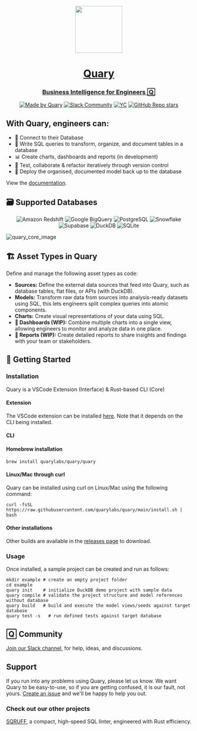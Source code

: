 <p align="center">
  <a href="https://quary.dev">
    <img align="center" src="https://storage.googleapis.com/public_hosted_materials/quary.svg" height="128">
    <h1 align="center">Quary</h1>
    <h3 align="center">Business Intelligence for Engineers 🅀</h3>
  </a>
</p>

<div class="title-block" style="text-align: center;" align="center">

[![Made by Quary](https://img.shields.io/badge/MADE%20BY%20Quary-000000.svg?style=for-the-badge&logo=Quary&labelColor=000)](https://www.quary.dev/)
[![Slack Community](https://img.shields.io/badge/slack-@quarycommunity-000000.svg?style=for-the-badge&logo=slack&labelColor=000)](https://join.slack.com/t/quarylabs/shared_invite/zt-2dlbfnztw-dMLXJVL38NcbhqRuM5gUcw)
[![YC](https://img.shields.io/badge/Y%20Combinator-W24-orange?style=for-the-badge&logo=Quary&labelColor=000)](https://www.ycombinator.com/companies/quary)
[![GitHub Repo stars](https://img.shields.io/github/stars/quarylabs/quary?style=for-the-badge&logo=Quary&labelColor=000)](https://github.com/quarylabs/quary)

</div>

<h2>With Quary, engineers can:</h2>

- 🔌 Connect to their Database
- 📖 Write SQL queries to transform, organize, and document tables in a database
- 📊 Create charts, dashboards and reports (in development)
- 🧪 Test, collaborate & refactor iteratively through version control
- 🚀 Deploy the organised, documented model back up to the database

View the [documentation](https://www.quary.dev/docs).

## 🗃️ Supported Databases

<p align="center">
  <img src="https://img.shields.io/badge/Amazon%20Redshift-527FFF?style=for-the-badge&logo=Amazon%20Redshift&logoColor=white" alt="Amazon Redshift">
  <img src="https://img.shields.io/badge/Google%20BigQuery-4285F4?style=for-the-badge&logo=Google%20Cloud&logoColor=white" alt="Google BigQuery">
  <img src="https://img.shields.io/badge/PostgreSQL-336791?style=for-the-badge&logo=postgresql&logoColor=white" alt="PostgreSQL">
  <img src="https://img.shields.io/badge/Snowflake-29B5E8?style=for-the-badge&logo=snowflake&logoColor=white" alt="Snowflake">
  <img src="https://img.shields.io/badge/Supabase-3ECF8E?style=for-the-badge&logo=supabase&logoColor=white" alt="Supabase">
  <img src="https://img.shields.io/badge/DuckDB-FFF?style=for-the-badge&logo=duckdb&logoColor=black" alt="DuckDB">
  <img src="https://img.shields.io/badge/SQLite-003B57?style=for-the-badge&logo=sqlite&logoColor=white" alt="SQLite">
</p>

![quary_core_image](./assets/readme_demo.gif)

## 🏗️ Asset Types in Quary

Define and manage the following asset types as code:

- **Sources:** Define the external data sources that feed into Quary, such as database tables, flat files, or APIs (with DuckDB).
- **Models:** Transform raw data from sources into analysis-ready datasets using SQL, this lets engineers split complex queries into atomic components.
- **Charts:** Create visual representations of your data using SQL.
- **🚧 Dashboards (WIP):** Combine multiple charts into a single view, allowing engineers to monitor and analyze data in one place.
- **🚧 Reports (WIP):** Create detailed reports to share insights and findings with your team or stakeholders.

## 🚀 Getting Started

### Installation

Quary is a VSCode Extension (Interface) & Rust-based CLI (Core)

#### Extension

The VSCode extension can be installed [here](https://marketplace.visualstudio.com/items?itemName=Quary.quary-extension). Note that it depends on the CLI being installed.

#### CLI

#### Homebrew installation

```
brew install quarylabs/quary/quary
```

#### Linux/Mac through curl

Quary can be installed using curl on Linux/Mac using the following command:

```shell
curl -fsSL https://raw.githubusercontent.com/quarylabs/quary/main/install.sh | bash
```

#### Other installations

Other builds are available in the [releases page](https://github.com/quarylabs/quary/releases/latest) to download.

### Usage

Once installed, a sample project can be created and run as follows:

```shell
mkdir example # create an empty project folder
cd example
quary init    # initialize DuckDB demo project with sample data
quary compile # validate the project structure and model references without database
quary build   # build and execute the model views/seeds against target database
quary test -s   # run defined tests against target database
```

<h2>🅀 Community</h2>

[Join our Slack channel](https://join.slack.com/t/quarylabs/shared_invite/zt-2dlbfnztw-dMLXJVL38NcbhqRuM5gUcw), for help, ideas, and discussions.

## Support

If you run into any problems using Quary, please let us know. We want Quary to be easy-to-use, so if you are getting
confused, it is our fault, not yours. [Create an issue](https://github.com/quarylabs/quary/issues) and we'll be happy to
help you out.

### Check out our other projects

[SQRUFF](https://github.com/quarylabs/sqruff), a compact, high-speed SQL linter, engineered with Rust efficiency.
